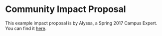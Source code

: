 # Community Impact Proposal

This example impact proposal is by Alyssa, a Spring 2017 Campus Expert. You can find it [here](https://github.com/alyssais/github-campus-experts-spring-2017/blob/b39467b96ff077fd04399c34d5bde2b8fc78c640/communities/edinburgh-tech-learners/impact-proposal.md).
